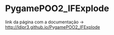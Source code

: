 # PygamePOO2_IFExplode

link da página com a documentação -> http://ldipr3.github.io/PygamePOO2_IFExplode 
